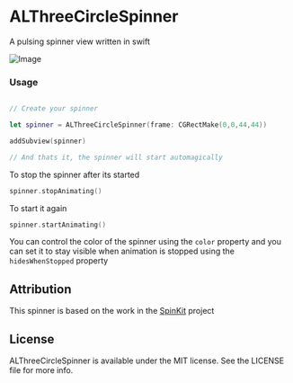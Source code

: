 # ALThreeCircleSpinner
A pulsing spinner view written in swift

![Image](https://cloud.githubusercontent.com/assets/932822/7451503/ce3265ec-f251-11e4-8b1a-97f30afd9586.jpg)

### Usage

```swift

// Create your spinner

let spinner = ALThreeCircleSpinner(frame: CGRectMake(0,0,44,44))

addSubview(spinner)

// And thats it, the spinner will start automagically

```

To stop the spinner after its started

```swift
spinner.stopAnimating()
```

To start it again

```swift
spinner.startAnimating()
```

You can control the color of the spinner using the `color` property and you can set it to stay visible when animation is stopped using the `hidesWhenStopped` property

## Attribution
This spinner is based on the work in the [SpinKit](https://github.com/raymondjavaxx/SpinKit-ObjC) project 


## License
ALThreeCircleSpinner is available under the MIT license. See the LICENSE file for more info.
